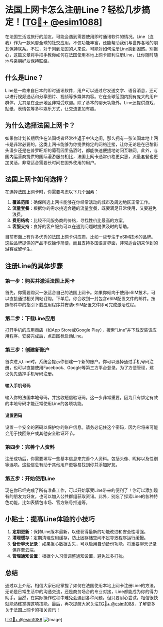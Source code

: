 # 法国上网卡怎么注册Line？轻松几步搞定！[[TG💪+ @esim1088](https://t.me/s/esim1088)]

在法国生活或旅行的朋友，可能会遇到需要使用即时通讯软件的情况。Line（连我）作为一款风靡全球的社交应用，不仅功能丰富，还能帮助我们与世界各地的朋友保持联系。不过，对于刚到法国的人来说，可能对如何注册Line感到困惑。别担心，这篇文章将手把手教你如何在法国使用本地上网卡顺利注册Line，让你随时随地与亲朋好友保持联络。

## 什么是Line？

Line是一款来自日本的即时通讯软件，用户可以通过它发送文字、语音消息，还可以进行视频通话和分享图片、视频等多媒体内容。它在全球范围内拥有庞大的用户群体，尤其是在亚洲地区非常受欢迎。除了基本的聊天功能外，Line还提供游戏、贴纸、表情包等多种娱乐方式，让交流更加有趣。

## 为什么选择法国上网卡？

如果你计划长期居住在法国或者经常往返于中法之间，那么拥有一张法国本地上网卡是非常必要的。这类上网卡能够为你提供稳定的网络连接，让你无论是在巴黎街头漫步还是在普罗旺斯的葡萄园里品酒时，都能快速便捷地访问互联网。此外，与国内运营商提供的国际漫游服务相比，法国上网卡通常价格更实惠，流量套餐也更加灵活，非常适合需要长时间在国外使用的用户。

## 法国上网卡如何选择？

在选择法国上网卡时，你需要考虑以下几个因素：

1. **覆盖范围**：确保所选上网卡能够在你经常活动的城市及周边地区正常工作。
2. **流量套餐**：根据你的需求挑选合适的流量套餐，既要满足日常使用，又要避免浪费。
3. **费用结构**：比较不同服务商的价格，寻找性价比最高的方案。
4. **客服支持**：良好的客户服务可以在遇到问题时提供及时的帮助。

目前市面上有许多优秀的法国上网卡供应商，比如一些专注于eSIM技术的品牌。这些品牌提供的产品不仅操作简便，而且支持多国语言界面，非常适合初来乍到的游客或留学生。

## 注册Line的具体步骤

### 第一步：购买并激活法国上网卡

首先，你需要购买一张适合自己的法国上网卡。如果你倾向于使用eSIM技术，可以直接通过相关网站订购。下单后，你会收到一封包含eSIM配置文件的邮件。按照邮件中的指引下载应用程序并安装eSIM配置文件即可完成激活过程。

### 第二步：下载Line应用

打开手机的应用商店（如App Store或Google Play），搜索“Line”并下载安装该应用程序。安装完成后，点击图标启动Line。

### 第三步：创建新账户

首次进入Line时，系统会提示你创建一个新的账户。你可以选择通过手机号码注册，也可以直接使用Facebook、Google等第三方平台登录。为了方便管理，建议优先选择手机号码注册。

#### 输入手机号码

输入你的法国本地号码，并接收短信验证码。这一步非常重要，因为只有绑定有效的本地号码才能正常使用Line的各项功能。

#### 设置密码

设置一个安全的密码以保护你的账户信息。请务必记住这个密码，因为它将来可能会用于找回账户或其他安全验证环节。

### 第四步：完善个人资料

注册成功后，你需要填写一些基本信息来完善个人资料。包括头像、昵称以及性别等选项。这些信息有助于其他用户更容易找到你并添加好友。

### 第五步：开始使用Line

现在你已经完成了所有准备工作，可以开始享受Line带来的便利了！你可以添加现有的朋友为好友，也可以加入公共群组获取资讯。此外，别忘了探索Line的各种特色功能，比如表情包市场、官方账号推送等。

## 小贴士：提高Line体验的小技巧

1. **定期更新**：保持Line版本最新，以便获得最新的功能改进和安全性增强。
2. **清理缓存**：定期清理应用缓存，防止因存储空间不足导致程序运行缓慢。
3. **备份聊天记录**：如果担心数据丢失，可以启用自动备份功能，将重要聊天记录保存至云端。
4. **管理通知设置**：根据个人习惯调整通知设置，避免过多打扰。

## 总结

通过以上介绍，相信大家已经掌握了如何在法国使用本地上网卡注册Line的方法。无论是日常生活中的沟通交流，还是商务场合的专业对接，Line都能成为你的得力助手。当然，在实际操作过程中难免会遇到各种问题，但只要耐心尝试，相信很快就能熟练掌握这项技能。最后，再次提醒大家关注[TG💪+ @esim1088](https://t.me/s/esim1088)，了解更多关于法国上网卡的相关资讯！

[[TG💪+ @esim1088](https://t.me/s/esim1088) ![Image](https://i.postimg.cc/4NQfJmqS/Snipaste-2025-05-13-00-14-12.png)]